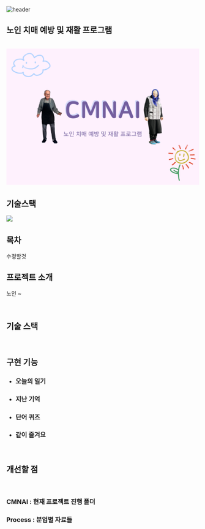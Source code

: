 ![header](https://capsule-render.vercel.app/api?type=waving&color=gradient&height=300&section=header&text=CMNAI&fontSize=90)
## 노인 치매 예방 및 재활 프로그램

<p align="center">
  <br>
  <img src="./CMNAI/new/static/webcam/001.png" width="700">
  <br>
</p>

## 기술스택
<img src="https://img.shields.io/badge/Python-3776AB?style=for-the-badge&logo=Python&logoColor=white">

## 목차
<p align="justify">
  수정할것
</p>

## 프로젝트 소개

<p align="justify">
  노인 ~
</p>

<p align="center">
</p>

<br>

## 기술 스택


<br>

## 구현 기능

* ### 오늘의 일기

* ### 지난 기억

* ### 단어 퀴즈

* ### 같이 즐겨요

<br>

## 개선할 점

<p align="justify">
  
</p>

<br>

<!-- Stack Icon Refernces -->

[dj]: /images/django.png

### CMNAI : 현재 프로젝트 진행 폴더
### Process : 분업별 자료들
